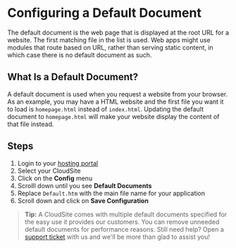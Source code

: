 # Configuring a Default Document

The default document is the web page that is displayed at the root URL for a website. The first matching file in the list is used. Web apps might use modules that route based on URL, rather than serving static content, in which case there is no default document as such.


## What Is a Default Document?
A default document is used when you request a website from your browser. As an example, you may have a HTML website and the first file you want it to load is `homepage.html` instead of `index.html`. Updating the default document to `homepage.html` will make your website display the content of that file instead.



## Steps

1. Login to your [hosting portal](https://my.gearhost.com)
1. Select your CloudSite
1. Click on the **Config** menu
1. Scrolll down until you see **Default Documents**
1. Replace `Default.htm` with the main file name for your application
1. Scroll down and click on **Save Configuration**




>**Tip:** A CloudSite comes with multiple default documents specified for the easy use it provides our customers. You can remove unneeded default documents for performance reasons. Still need help? Open a [support ticket](https://www.gearhost.com/documentation/how-to-open-a-support-ticket) with us and we'll be more than glad to assist you!